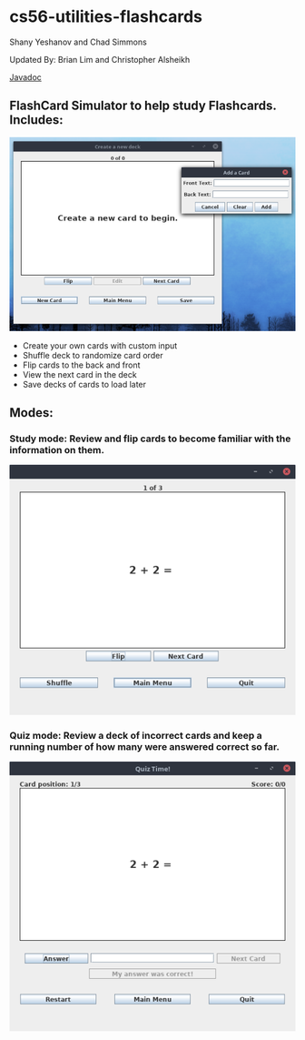 # cs56-utilities-flashcards

Shany Yeshanov and Chad Simmons

Updated By: Brian Lim and Christopher Alsheikh

[Javadoc](https://christopheralsheikh.github.io/cs56-utilities-flashcards/javadoc/index.html)

## FlashCard Simulator to help study Flashcards. Includes:

![Menu Screenshot](media/CreateDeck.png "Create a Deck Menu screenshot")

- Create your own cards with custom input
- Shuffle deck to randomize card order
- Flip cards to the back and front
- View the next card in the deck
- Save decks of cards to load later

## Modes:
### Study mode: Review and flip cards to become familiar with the information on them.
![Study Screenshot](media/Study.png "Quiz Menu")

### Quiz mode: Review a deck of incorrect cards and keep a running number of how many were answered correct so far.
![Quiz Screenshot](media/Quiz.png "Study Menu")



